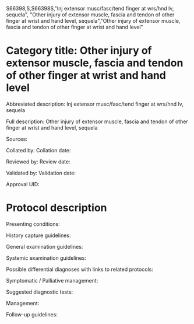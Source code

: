 S66398,S,S66398S,"Inj extensor musc/fasc/tend finger at wrs/hnd lv, sequela", "Other injury of extensor muscle, fascia and tendon of other finger at wrist and hand level, sequela","Other injury of extensor muscle, fascia and tendon of other finger at wrist and hand level"
# Category title: Other injury of extensor muscle, fascia and tendon of other finger at wrist and hand level

Abbreviated description: Inj extensor musc/fasc/tend finger at wrs/hnd lv, sequela

Full description: Other injury of extensor muscle, fascia and tendon of other finger at wrist and hand level, sequela

Sources:

Collated by:
Collation date:

Reviewed by:
Review date:

Validated by:
Validation date:

Approval UID:

# Protocol description

Presenting conditions:

History capture guidelines:

General examination guidelines:

Systemic examination guidelines:

Possible differential diagnoses with links to related protocols:

Symptomatic / Palliative management:

Suggested diagnostic tests:

Management:

Follow-up guidelines:
